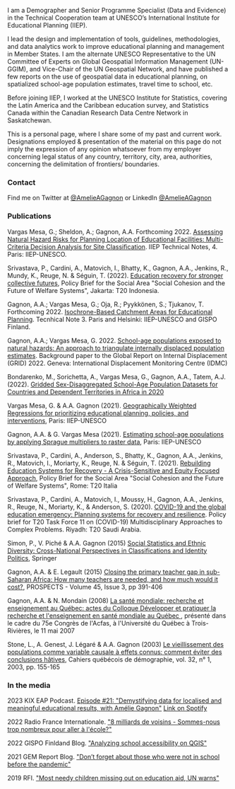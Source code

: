 


I am a Demographer and Senior Programme Specialist (Data and Evidence) in the Technical Cooperation team at UNESCO’s International Institute for Educational Planning (IIEP). 

I lead the design and implementation of tools, guidelines, methodologies, and data analytics work to improve educational planning and management in Member States. I am the alternate UNESCO Representative to the UN Committee of Experts on Global Geospatial Information Management (UN-GGIM), and Vice-Chair of the UN Geospatial Network, and have  published a few reports on the use of geospatial data in educational planning, on spatialized school-age population estimates, travel time to school, etc. 

Before joining IIEP, I worked at the UNESCO Institute for Statistics, covering the Latin America and the Caribbean education survey, and Statistics Canada within the Canadian Research Data Centre Network in Saskatchewan.

This is a personal page, where I share some of my past and current work. 
Designations employed & presentation of the material on this page do not imply the expression of any opinion whatsoever from my employer concerning legal status of any country, territory, city, area, authorities, concerning the delimitation of frontiers/ boundaries.

### Contact
Find me on Twitter at <a href="https://twitter.com/AmelieAGagnon">@AmelieAGagnon</a> or LinkedIn <a href="https://www.linkedin.com/in/amelieagagnon/">@AmelieAGagnon</a>

### Publications
Vargas Mesa, G.; Sheldon, A.; Gagnon, A.A. Forthcoming 2022. <a href="https://github.com/iiepdev/mcda-site-classification-educational-facilities"> Assessing Natural Hazard Risks for Planning Location of Educational Facilities: Multi-Criteria Decision Analysis for Site Classification</a>. IIEP Technical Notes, 4. Paris: IIEP-UNESCO. 

Srivastava, P., Cardini, A., Matovich, I., Bhatty, K., Gagnon, A.A., Jenkins, R., Mundy, K., Reuge, N. & Séguin, T. (2022). <a href= "https://www.g20-insights.org/policy_briefs/rebuilding-education-systems-for-recovery-a-crisis-sensitive-and-equity-focused-approach/">Education recovery for stronger collective futures</a>, Policy Brief for the Social Area "Social Cohesion and the Future of Welfare Systems", Jakarta: T20 Indonesia.

Gagnon, A.A.; Vargas Mesa, G.; Oja, R.; Pyykkönen, S.; Tjukanov, T. Forthcoming 2022. <a href="https://unesdoc.unesco.org/ark:/48223/pf0000381654/PDF/381654eng.pdf.multi"> Isochrone-Based Catchment Areas for Educational Planning</a>. Tecnhical Note 3. Paris and Helsinki: IIEP-UNESCO and GISPO Finland.

Gagnon, A.A.; Vargas Mesa, G. 2022. <a href="https://www.internal-displacement.org/sites/default/files/UNESCO-IIEP-Background-paper-GRID-2022-GAGNON-&-VARGAS-MESA.pdf"> School-age populations exposed to natural hazards: An approach to triangulate internally displaced population estimates</a>. Background paper to the Global Report on Internal Displacement (GRID) 2022. Geneva: International Displacement Monitoring Centre (IDMC)

Bondarenko, M., Sorichetta, A., Vargas Mesa, G., Gagnon, A.A., Tatem, A.J. (2022). <a href="https://www.worldpop.org/geodata/listing?id=94"> Gridded Sex-Disaggregated School-Age Population Datasets for Countries and Dependent Territories in Africa in 2020</a>

Vargas Mesa, G. & A.A. Gagnon (2021). <a href="https://unesdoc.unesco.org/ark:/48223/pf0000380202.locale=en"> Geographically Weighted Regressions for prioritizing educational planning, policies, and interventions</a>, Paris: IIEP-UNESCO

Gagnon, A.A. & G. Vargas Mesa (2021). <a href="https://unesdoc.unesco.org/ark:/48223/pf0000379198.locale=en"> Estimating school-age populations by applying Sprague multipliers to raster data</a>, Paris: IIEP-UNESCO

Srivastava, P., Cardini, A., Anderson, S., Bhatty, K., Gagnon, A.A., Jenkins, R., Matovich, I., Moriarty, K., Reuge, N. & Séguin, T. (2021). <a href= "https://www.g20-insights.org/policy_briefs/rebuilding-education-systems-for-recovery-a-crisis-sensitive-and-equity-focused-approach/">Rebuilding Education Systems for Recovery - A Crisis-Sensitive and Equity Focused Approach</a>, Policy Brief for the Social Area "Social Cohesion and the Future of Welfare Systems", Rome: T20 Italia

Srivastava, P., Cardini, A., Matovich, I., Moussy, H., Gagnon, A.A., Jenkins, R., Reuge, N., Moriarty, K., & Anderson, S. (2020). <a href= "https://www.g20-insights.org/wp-content/uploads/2020/11/T20_TF11_PB6.pdf">COVID-19 and the global education emergency: Planning systems for recovery and resilience</a>. Policy brief for T20 Task Force 11 on (COVID-19) Multidisciplinary Approaches to Complex Problems. Riyadh: T20 Saudi Arabia. 

Simon, P., V. Piché & A.A. Gagnon (2015) <a href= "http://bit.ly/SSED-2015" > Social Statistics and Ethnic Diversity: Cross-National Perspectives in Classifications and Identity Politics</a>, Springer 

Gagnon, A.A. & E. Legault (2015) <a href= "https://www.researchgate.net/profile/Amelie-A-Gagnon" > Closing the primary teacher gap in sub-Saharan Africa: How many teachers are needed, and how much would it cost?</a>, PROSPECTS - Volume 45, Issue 3, pp 391-406 

Gagnon, A.A. & N. Mondain (2008) <a href="https://numerique.banq.qc.ca/patrimoine/details/52327/2828042"> La santé mondiale: recherche et enseignement au Québec: actes du Colloque Développer et pratiquer la recherche et l'enseignement en santé mondiale au Québec </a>, présenté dans le cadre du 75e Congrès de l'Acfas, à l'Université du Québec à Trois-Rivières, le 11 mai 2007

Stone, L., A. Genest, J. Légaré & A.A. Gagnon (2003) <a href= "https://www.erudit.org/fr/revues/cqd/2003-v32-n1-cqd594/007415ar.pdf" >Le vieillissement des populations comme variable causale à effets connus: comment éviter des conclusions hâtives</a>, Cahiers québécois de démographie, vol. 32, n° 1, 2003, pp. 155-165 

### In the media
2023 KIX EAP Podcast. <a href="https://www.norrag.org/kix-eap-podcast/"> Episode #21: "Demystifying data for localised and meaningful educational results, with Amélie Gagnon"</a> <a href="https://open.spotify.com/episode/5H6kWQEZZt0SaOqvWGNlC2?si=5dd59dcffbca48ae&nd=1">Link on Spotify</a>

2022 Radio France Internationale. <a href="https://www.rfi.fr/fr/podcasts/8-milliards-de-voisins/20221117-sommes-nous-trop-nombreux-pour-aller-%C3%A0-l-%C3%A9cole"> "8 milliards de voisins - Sommes-nous trop nombreux pour aller à l'école?"</a>

2022 GISPO Finldand Blog. <a href="https://gispofinland.medium.com/analyzing-school-accessibility-on-qgis-3a8b1af53808"> "Analyzing school accessibility on QGIS"</a>

2021 GEM Report Blog. <a href="https://gemreportunesco.wordpress.com/2021/04/02/dont-forget-about-those-who-were-not-in-school-before-the-pandemic/"> "Don’t forget about those who were not in school before the pandemic"</a>

2019 RFI. <a href="https://www.rfi.fr/en/europe/20190619-most-needy-children-missing-out-education-aid-warns-un">"Most needy children missing out on education aid, UN warns"</a>



